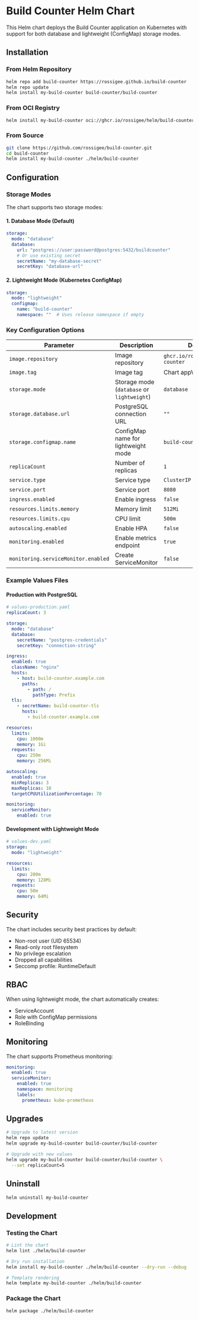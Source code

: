 # Build Counter Helm Chart

This Helm chart deploys the Build Counter application on Kubernetes with support for both database and lightweight (ConfigMap) storage modes.

## Installation

### From Helm Repository

```bash
helm repo add build-counter https://rossigee.github.io/build-counter
helm repo update
helm install my-build-counter build-counter/build-counter
```

### From OCI Registry

```bash
helm install my-build-counter oci://ghcr.io/rossigee/helm/build-counter --version 1.0.0
```

### From Source

```bash
git clone https://github.com/rossigee/build-counter.git
cd build-counter
helm install my-build-counter ./helm/build-counter
```

## Configuration

### Storage Modes

The chart supports two storage modes:

#### 1. Database Mode (Default)

```yaml
storage:
  mode: "database"
  database:
    url: "postgres://user:password@postgres:5432/buildcounter"
    # Or use existing secret
    secretName: "my-database-secret"
    secretKey: "database-url"
```

#### 2. Lightweight Mode (Kubernetes ConfigMap)

```yaml
storage:
  mode: "lightweight"
  configmap:
    name: "build-counter"
    namespace: ""  # Uses release namespace if empty
```

### Key Configuration Options

| Parameter | Description | Default |
|-----------|-------------|---------|
| `image.repository` | Image repository | `ghcr.io/rossigee/build-counter` |
| `image.tag` | Image tag | Chart appVersion |
| `storage.mode` | Storage mode (`database` or `lightweight`) | `database` |
| `storage.database.url` | PostgreSQL connection URL | `""` |
| `storage.configmap.name` | ConfigMap name for lightweight mode | `build-counter` |
| `replicaCount` | Number of replicas | `1` |
| `service.type` | Service type | `ClusterIP` |
| `service.port` | Service port | `8080` |
| `ingress.enabled` | Enable ingress | `false` |
| `resources.limits.memory` | Memory limit | `512Mi` |
| `resources.limits.cpu` | CPU limit | `500m` |
| `autoscaling.enabled` | Enable HPA | `false` |
| `monitoring.enabled` | Enable metrics endpoint | `true` |
| `monitoring.serviceMonitor.enabled` | Create ServiceMonitor | `false` |

### Example Values Files

#### Production with PostgreSQL

```yaml
# values-production.yaml
replicaCount: 3

storage:
  mode: "database"
  database:
    secretName: "postgres-credentials"
    secretKey: "connection-string"

ingress:
  enabled: true
  className: "nginx"
  hosts:
    - host: build-counter.example.com
      paths:
        - path: /
          pathType: Prefix
  tls:
    - secretName: build-counter-tls
      hosts:
        - build-counter.example.com

resources:
  limits:
    cpu: 1000m
    memory: 1Gi
  requests:
    cpu: 250m
    memory: 256Mi

autoscaling:
  enabled: true
  minReplicas: 3
  maxReplicas: 10
  targetCPUUtilizationPercentage: 70

monitoring:
  serviceMonitor:
    enabled: true
```

#### Development with Lightweight Mode

```yaml
# values-dev.yaml
storage:
  mode: "lightweight"

resources:
  limits:
    cpu: 200m
    memory: 128Mi
  requests:
    cpu: 50m
    memory: 64Mi
```

## Security

The chart includes security best practices by default:

- Non-root user (UID 65534)
- Read-only root filesystem
- No privilege escalation
- Dropped all capabilities
- Seccomp profile: RuntimeDefault

## RBAC

When using lightweight mode, the chart automatically creates:
- ServiceAccount
- Role with ConfigMap permissions
- RoleBinding

## Monitoring

The chart supports Prometheus monitoring:

```yaml
monitoring:
  enabled: true
  serviceMonitor:
    enabled: true
    namespace: monitoring
    labels:
      prometheus: kube-prometheus
```

## Upgrades

```bash
# Upgrade to latest version
helm repo update
helm upgrade my-build-counter build-counter/build-counter

# Upgrade with new values
helm upgrade my-build-counter build-counter/build-counter \
  --set replicaCount=5
```

## Uninstall

```bash
helm uninstall my-build-counter
```

## Development

### Testing the Chart

```bash
# Lint the chart
helm lint ./helm/build-counter

# Dry run installation
helm install my-build-counter ./helm/build-counter --dry-run --debug

# Template rendering
helm template my-build-counter ./helm/build-counter
```

### Package the Chart

```bash
helm package ./helm/build-counter
```